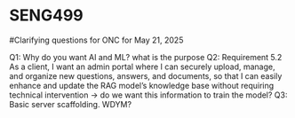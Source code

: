 # SENG499

#Clarifying questions for ONC for May 21, 2025

Q1: Why do you want AI and ML? what is the purpose
Q2: Requirement 5.2 As a client, I want an admin portal where I can securely upload, manage, and organize new questions, answers, and documents, so that I can easily enhance and update the RAG model’s knowledge base without requiring technical intervention -> do we want this information to train the model?
Q3: Basic server scaffolding. WDYM?
